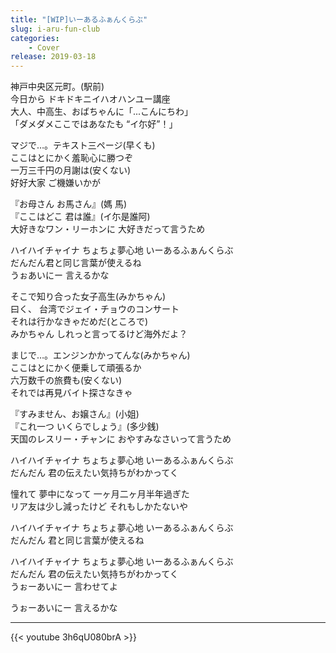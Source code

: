```yaml
---
title: "[WIP]いーあるふぁんくらぶ"
slug: i-aru-fun-club
categories:
    - Cover
release: 2019-03-18
---
```


神戸中央区元町。(駅前)  
今日から ドキドキニイハオハンユー講座  
大人、中高生、おばちゃんに「...こんにちわ」  
「ダメダメここではあなたも “イ尓好”！」  

マジで…。テキスト三ページ(早くも)  
ここはとにかく羞恥心に勝つぞ  
一万三千円の月謝は(安くない)  
好好大家 ご機嫌いかが  

『お母さん お馬さん』(媽 馬)  
『ここはどこ 君は誰』(イ尓是誰阿)  
大好きなワン・リーホンに 大好きだって言うため  

ハイハイチャイナ ちょちょ夢心地 いーあるふぁんくらぶ  
だんだん君と同じ言葉が使えるね  
うぉあいにー 言えるかな  

そこで知り合った女子高生(みかちゃん)  
曰く、 台湾でジェイ・チョウのコンサート  
それは行かなきゃだめだ(ところで)  
みかちゃん しれっと言ってるけど海外だよ？  

まじで…。エンジンかかってんな(みかちゃん)  
ここはとにかく便乗して頑張るか  
六万数千の旅費も(安くない)  
それでは再見バイト探さなきゃ  

『すみません、お嬢さん』(小姐)  
『これ一つ いくらでしょう』(多少銭)  
天国のレスリー・チャンに おやすみなさいって言うため  

ハイハイチャイナ ちょちょ夢心地 いーあるふぁんくらぶ  
だんだん 君の伝えたい気持ちがわかってく  

憧れて 夢中になって 一ヶ月二ヶ月半年過ぎた  
リア友は少し減ったけど それもしかたないや  

ハイハイチャイナ ちょちょ夢心地 いーあるふぁんくらぶ  
だんだん 君と同じ言葉が使えるね  

ハイハイチャイナ ちょちょ夢心地 いーあるふぁんくらぶ  
だんだん 君の伝えたい気持ちがわかってく  
うぉーあいにー 言わせてよ  

うぉーあいにー 言えるかな  

---

{{< youtube 3h6qU080brA >}}